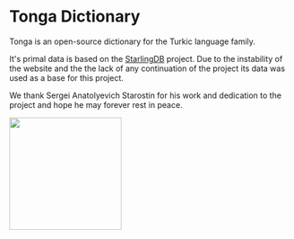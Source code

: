 # Tonga Dictionary

Tonga is an open-source dictionary for the Turkic language family.

It's primal data is based on the [StarlingDB](https://starlingdb.org) project. Due to the instability of the website and the the lack of any continuation of the project its data was used as a base for this project.

We thank Sergei Anatolyevich Starostin for his work and dedication to the project and hope he may forever rest in peace.

<img src="https://starlingdb.org/Sergei.jpg" width="200" />
